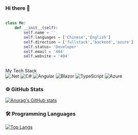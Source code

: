 ### Hi there 👋

```python

class Me:
    def __init__(self):
        self.name = ''
        self.languages = ['Chinese','English']
        self.direction = ['fullstack','backend','azure']
        self.status= 'Developer'
        self.email = '404'
        self.website = '404'
       
```

My Tech Stack  
![.Net](https://img.shields.io/badge/.NET-5C2D91?style=for-the-badge&logo=.net&logoColor=white) ![C#](https://img.shields.io/badge/c%23-%23239120.svg?style=for-the-badge&logo=c-sharp&logoColor=white) ![Angular](https://img.shields.io/badge/angular-%23DD0031.svg?style=for-the-badge&logo=angular&logoColor=white) ![Blazor](https://img.shields.io/badge/blazor-%235C2D91.svg?style=for-the-badge&logo=blazor&logoColor=white) ![TypeScript](https://img.shields.io/badge/typescript-%23007ACC.svg?style=for-the-badge&logo=typescript&logoColor=white) ![Azure](https://img.shields.io/badge/azure-%230072C6.svg?style=for-the-badge&logo=microsoftazure&logoColor=white)

### ⚙️ GitHub Stats

[![Anurag's GitHub stats](https://github-readme-stats.vercel.app/api?username=luyangaus&count_private=true&theme=radical)](https://github.com/luyangaus/github-readme-stats)

### 🛠 Programming Languages
[![Top Langs](https://github-readme-stats.vercel.app/api/top-langs/?username=luyangaus&layout=compact)](https://github.com/luyangaus/github-readme-stats)
